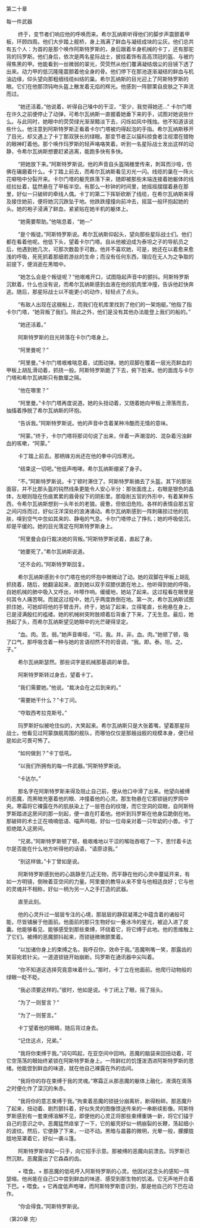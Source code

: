 
第二十章 

每一件武器 

        终于，变节者们响应他的呼唤而来。希尔瓦纳斯听得他们的脚步声震颤着甲板，环顾四周。他们大步踏上舰桥，身上溅满了鲜血与凝结成块的尘灰。他们总共有五个人：为首的是那个唤作阿斯特罗斯的，身后跟着半身机械的卡丁，还有那驼背的玛罗斯。他们身后，依次是两名星际战士，披挂着饰有高高顶冠的盔、与被灼得焦黑的甲。他能看到一丝微弱的翠光，荧荧然从他们覆满凝结烟尘的目镜下透了出来。动力甲的低沉隆隆震颤着他全身的骨。他们停下在那池逐渐凝结的鲜血与机油边缘，仰头望向那粗细线缆纠结的巢。希尔瓦纳斯的目光迎上了阿斯特罗斯的眼。它们在他那顶钝吻头盔上散发着无焰的辉光。他感到一阵颤栗自皮肤之下奔流而过。

        “她还活着。”他说着，听得自己嗓中的干涩，“至少，我觉得她还…” 卡尔门塔在许久之前便停止了动弹，可希尔瓦纳斯一直握着她垂下来的手，试图对她说些什么。与此同时，她眼中的荧荧绿光渐渐黯淡下去，闪烁如风中残烛。他不知道该说些什么。他注意到阿斯特罗斯正看着卡尔门塔被灼得起泡的手指。希尔瓦纳斯移开了目光，却又遇上了卡丁那双狭长的绿眼。那变节者正以猫科掠食者注视潜在猎物的眼神盯着他。那个唤作玛罗斯的轻声咯咯笑着。听到一名星际战士发出这样的动静，令希尔瓦纳斯想要赶紧逃离，能跑多快有多快。

        “把她放下来。”阿斯特罗斯说。他的声音自头盔隔栅里传来，刺耳而沙哑，仿佛在碾磨着什么。卡丁踏上前去，而希尔瓦纳斯看见刃光一闪。线缆的巢在一阵火花噼啪中分裂开来。卡尔门塔的躯壳跌落下来，随即被那些末端连接着她躯体的线缆拉扯着，猛然悬在了甲板半空。有那么一秒钟的时间里，她摇摇摆摆着悬在那里，好似一只破碎的牵线人偶。卡丁的第二下挥斩砍断了线缆，在希尔瓦纳斯来得及接住她前，便将她沉沉跌坠于地。他跌跌撞撞向前冲去，摇篮一般环抱起她的头。她的袍子浸满了鲜血，紧紧贴在她半机的躯体上。

        “她需要帮助。”他喘息着，“她—”

        “是个叛徒。”阿斯特罗斯说。希尔瓦纳斯仰起头，望向那些星际战士们。他们都在看着他呢。他低下头，望着卡尔门塔。自从他被迫成为泰坦之子的导航员之后，他遇到她几次，可那次数盈手可数。他并不喜欢她，可是，她还在以着愈来愈浅的呼吸，死死抓着那细若游丝的生命；而没有任何东西，理应在无人为之争取的前提下，便消逝在黑暗中。

        “她怎么会是个叛徒呢？”他艰难开口，试图隐起声音中的颤抖。阿斯特罗斯沉默着，什么也没有说，而希尔瓦纳斯感到血液在他的肌肉里冲撞，告诉他赶快奔逃。随后，那星际战士以不能更小的动作，轻轻点了点头。

        “有敌人出现在这艘船上，而我们在机库里找到了他们的一架炮艇。”他指了指卡尔门塔，“她背叛了我们。除此之外，他们是没有其他办法能登上我们的船的。”

        “她还活着。”

        阿斯特罗斯的目光转落在卡尔门塔身上。

        “阿里曼呢？”

        “阿里曼。”卡尔门塔艰难喘息着，试图动弹。她的双脚在覆着一层光亮鲜血的甲板上胡乱滑动着，抓挠一般。阿斯特罗斯跪了下去，俯下脸来。他的面庞与卡尔门塔和希尔瓦纳斯只有数厘之隔。

        “他在哪里？”

        “阿里曼。”卡尔门塔再度说道。她的头扭动着，又随着她向甲板上滑落而去，抽搐着挣脱了希尔瓦纳斯的环抱。

        “告诉我。”阿斯特罗斯说。他的声音中含着某种冷酷而无情的意味。

        “阿蒙。”终于，卡尔门塔将那词句说了出来，伴着一声潮湿的、混杂着污浊鲜血的咳嗽，“阿蒙。”

        卡丁踏上前去。那柄锋刃尚还在他的拳中闪烁寒光。

        “结束这一切吧。”他低声咆哮。希尔瓦纳斯绷紧了身子。

        “不。”阿斯特罗斯说。卡丁顿时滞住了。阿斯特罗斯摘去了头盔。其下的那张面容，并不比那头盔的钝然线条更能令人安心半分：那张面庞上，右眼是银色的晶体，左眼则隐在伤痕累累的眉骨投下的阴影里。那瘦削五官的外形中，有着某种东西，令希尔瓦纳斯想到一头年长的老狼。疲惫，但依旧危险。各样的表情自那五官之间闪烁而过，好似汪洋深处的浪涛涌动。希尔瓦纳斯感到一阵刺痛掠过他的肌肤，嗅到空气中忽如其来的、静电的气息。卡尔门塔停止了挣扎；她的呼吸低沉，却是平缓的。她的目光落定在阿斯特罗斯身上。

        “阿里曼会自行裁决她的背叛。”阿斯特罗斯说着，直起了身。

        “她要死了。”希尔瓦纳斯说道。

        “还不会的。”阿斯特罗斯回复。

        希尔瓦纳斯感到卡尔门塔在他的怀抱中微微动了动。她的双脚在甲板上胡乱抓挠着，随后，她翻滚起来，直到她以双手双膝伏跪在地上。他听得到她的呼吸，自她机械的肺中吸入又呼出，咔嚓作响。缓缓地，她站了起来。这过程看在眼里是何其令人痛苦啊。而就这过程中，她几乎两度跌倒在地。第一次，希尔瓦纳斯试图抓住她，可她却将他的手臂击开。终于，她站了起来，立得笔直，长袍悬在身上，已是浸满殷红的褴褛。她的机械树突附肢顺着后背垂了下来，了无生息。最后，她扬起了头，而希尔瓦纳斯望见她眼中的光芒硬得坚定。

        “血。肉。苦。弱。”她声音嘶哑，“可。我。并。非。血。肉。”她顿了顿，吸了口气，那呼吸含着一种与她的言语彻然不符的音调，“我。即。泰。坦。之。子。”

        希尔瓦纳斯瑟然。那些词字是机械那基调的单音。

        阿斯特罗斯转过身去，望着卡丁。

        “我们需要她。”他说。“裁决会在之后到来的。”

        “需要她干什么？”卡丁问。

        “夺取西考拉克斯号。”

        玛罗斯好似被呛住似的，大笑起来。希尔瓦纳斯只是大张着嘴，望着那星际战士。他看见过阿蒙旗舰周围的舰队，而哪怕仅仅是那艘战舰的规模本身，便已经是如此可畏可怖了。

        “如何做到？”卡丁低吼。

        “以我们所拥有的每一件武器。”阿斯特罗斯说。





        “卡达尔。”

        那名字在阿斯特罗斯来得及阻止自己前，便从他口中滑了出来。他望向被缚的恶魔，而黑暗充塞着他的眼、冲撞着他的心灵。那生物悬在它那锁链的罗网中央。寒霜将它裸露在外的肌肤染上了一层苍白的纹理，而它空洞的双眼，自阿斯特罗斯踏进这房间的那一刻起，便一直在盯着他。他听到玛罗斯在他身后跪倒在地。那破碎的术士正在喃喃低语、喵声呜咽，好似一位母亲对着一只年幼的小兽。卡丁拒绝踏入这房间。

        “兄弟。”阿斯特罗斯顿了顿，极艰难地以干涩的喉咙吞咽了一下，思忖着卡达尔是否能在什么地方听得他的话语，“请原谅我。”

        “别这样做。”卡丁曾如是说。

        阿斯特罗斯感到他的心跳静至几近无物，而平静在他的心灵中蔓延开来，有如一方明镜，倒映着亚空间的力量。阿里曼的教导从来不曾与他相适良好；它与他的灵魂并不相称，好似一柄为另一人之手打造的武器。

        直至此刻。

        他的心灵升过一层层专注的心境，那层层的静寂凝滞之中蕴含着的诸般可能，尽皆铺展于他面前。他面前的那只生物好似一叠冰冷的星光，被迫入进了皮囊。他能够看见、能够感受到那些束缚，环绕着它，将它缚于此地。他的思维触上了它们。被缚的恶魔颤抖起来，而锁链微微颤栗着。

        “以加诸你身上的束缚之名，我呼召你，效命于我。”恶魔咧嘴一笑，那露齿的笑容宛若针尖。一道道锁链开始崩断。玛罗斯在通讯器中尖叫着。

        “你不知道这选择究竟意味着什么。”那时，卡丁立在他面前。他爬行动物般的绿眼一眨不眨。

        “我必须要这样的。”彼时，他如是说。卡丁闭上了眼，摇了摇头。

        “为了一则誓言？”

        “为了一则誓言。”

        卡丁望着他的眼睛，随后背过身去。

        “记住这点，兄弟。”

        “我将你束缚于我。”词句鸣起，在亚空间中回响。恶魔的脑袋来回扭动着，可它空荡荡的眼始终紧锁在阿斯特罗斯身上。一阵鲜红的饥馑泼洒进阿斯特罗斯的思绪。他能尝到鲜血的味道，就在他自己裸露在外的齿间。

        “我将你的存在束缚于我的灵魂。”寒霜正从那恶魔的躯体上融化，液滴在滴落之时便化作了深沉的朱赤。

        “我将你的意志束缚于我。”拘束着恶魔的锁链分崩离析，断得粉碎。那恶魔升了起来，扭动着、剧烈颤抖着，好似失灵的图像馈送传来的一串断续影像。阿斯特罗斯感到有一套束缚溶解不见，即便他的心灵正将那些束缚重铸一新，将它们锚于自己的意识之中。恶魔猛然痉挛了一下，它的躯壳好似一柄崩裂的长鞭，荡起细小的波纹。然后，它便静了下来，一动不动。黑暗与晨暮的微明，光晕一般，朦朦胧胧地笼罩着它，好似一袭斗篷。

        阿斯特罗斯举起一只手，向它招手示意。那被缚的恶魔向前漂去。玛罗斯已然沉默。恶魔露出了它森森的齿。

        + 喂食。+ 那恶魔的低吼呼入阿斯特罗斯的心灵。他因对这念头的感知一阵瑟缩。他尚能在自己口中尝到鲜血的味道、感受到那生物的饥渴。它无声地开合着下巴。+ 喂食。+ 它再度低声咆哮，而阿斯特罗斯意识到，那是他自己的下巴在动作。

        “你会得食。”阿斯特罗斯说。



（第20章 完）
